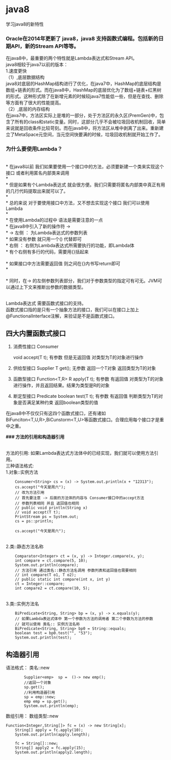 # java8
学习java8的新特性
### Oracle在2014年更新了 java8，java8 支持函数式编程。包括新的日期API，新的Stream API等等。
在java8中，最重要的两个特性就是Lambda表达式和Stream API。
	<br>java8相较于java7以前的版本：
			<br>1.速度更快
			<br>（1）,底层数据结构
			<br>java8对底层的HashMap结构进行了优化，在java7中，HashMap的底层结构是数组+链表的形式。而在java8中，HashMap的底层优化为了数组+链表+红黑树的形式。这种形式除了在新增元素的时候较java7性能低一些，但是在查找、删除等方面有了很大的性能提高。
			<br>（2）,底层的内存结构
			<br>在java7中，方法区实际上是堆的一部分，处于方法区的永久区(PremGen)中，包含了所有的class和static变量。同时，这部分几乎不会被垃圾回收机制回收，简单来说就是回收条件比较苛刻。而在java8中，将方法区从堆中剥离了出来。重新建立了MetaSpace元空间，当元空间快要满的时候，垃圾回收机制就开始工作了。
			
			
### 为什么要使用Lambda？
<br> * 在java8以前 我们如果要使用一个接口中的方法，必须要新建一个类来实现这个接口 或者利用匿名内部类来调用
<br> * 
<br> * 但是如果有个Lambda表达式  就会很方便。我们只需要将匿名内部类中真正有用的几行代码提取出来就可以了。
<br> * 
<br> * 总的来说 对于要使用接口中方法，又不想去实现这个接口 我们可以使用Lambda
<br> * 
<br> * 在使用Lambda的过程中 语法是需要注意的一点
<br> * 在java8中引入了新的操作符  ->
<br> *     ->  左侧 ： 为Lambda表达式的参数列表
<br> *              如果没有参数  就只用一个()  代替即可
<br> *         右侧  ： 右侧为Lambda表达式所需要执行的功能，即Lambda体
<br> *         	    有个右侧有多行的代码，需要用{}括起来    
<br> *              如果接口中方法需要返回值 则之间在{}内书写return即可 
<br> *		   
<br> * 同时，在-> 的左侧参数列表部分，我们对于参数类型的指定可有可无。JVM可以通过上下文来推断出参数的数据类型。

<br> Lambda表达式 需要函数式接口的支持。
<br>函数式接口指的是只有一个抽象方法的接口，我们可以在接口上加上@FunctionalInterface注解，来验证是不是函数式接口。



四大内置函数式接口
---------

 1. 消费性接口   Consumer<T>

     void accept(T t); 有参数 但是无返回值
     对类型为T的对象进行操作

 2. 供给型接口 Supplier<T>
      T get();     无参数  返回一个T对象
     返回类型为T的对象

 3. 函数型接口 Function<T,R>
        R apply(T t);  有参数 有返回值
    对类型为T的对象进行操作，并且返回结果。结果为类型是R的对象

 4. 断定型接口   Predicate<T>
      boolean test(T t);  有参数 有返回值
    判断类型为T的对象是否满足某种约束  返回boolean类型的值

在java8中不仅仅只有这四个函数式接口，还有诸如 BiFunciton<T,U,R>,BiCunstorm<T,U>等函数式接口。合理应用每个接口才是重中之重。



**### 方法的引用和构造器引用**

<br> 方法的引用:     如果Lambda表达式方法体中的已经实现，我们就可以使用方法引用。
<br>    三种语法格式:
<br>    1.对象::实例方法
<br> 	
	
		Consumer<String> cs = (x) -> System.out.println(x + "12313");
		cs.accept("今天是周六");
		// 改为方法引用
		// 首先要注意 -> 后面的方法体的内容与 Consumer接口中的accept方法
		// 参数列表相同 并且 返回值也相同
		// public void println(String x)
		// void accept(T t);
		PrintStream ps = System.out;
		cs = ps::println;

		cs.accept("今天是周六");
		
<br>   2.类::静态方法名称
      		
		Comparator<Integer> ct = (x, y) -> Integer.compare(x, y);
		int compare = ct.compare(5, 10);
		System.out.println(compare);
		// 方法引用 通过类名::静态方法名调用 参数列表和返回值也需要相同
		// int compare(T o1, T o2);
		// public static int compare(int x, int y)
		ct = Integer::compare;
		int compare2 = ct.compare(10, 5);
<br>   3.类::实例方法名
    		
		BiPredicate<String, String> bp = (x, y) -> x.equals(y);
		// 如果Lambda表达式体中 第一个参数为方法的调用者 第二个参数为方法的参数
		// 就可以使用 类名:: 实例方法名称
		BiPredicate<String, String> bp0 = String::equals;
		boolean test = bp0.test("", "53");
		System.out.println(test);
构造器引用
---

语法格式： 类名::new

	

            Supplier<emp>  sp =  ()-> new emp();
    		//返回一个对象
    		sp.get();
    		//利用构造器引用
    		sp = emp::new;
    		emp emp = sp.get();
    		System.out.println(emp);
    		
    		
数组引用：    数组类型::new


	

    Function<Integer,String[]> fc = (x) -> new String[x];
    	String[] apply = fc.apply(10);
    	System.out.println(apply.length);
    	
    	fc = String[]::new;
    	String[] apply2 = fc.apply(15);
    	System.out.println(apply2.length);
	
	 			

			
			
       
